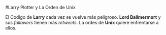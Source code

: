 #Larry Plotter y La Orden de Unix

El Codigo de **Larry** cada vez se vuelve más peligroso.
**Lord Ballmermort** y sus *followers* tienen más *retweets*.
La ordes de **Unix** quiere enfrentarse a ellos.
